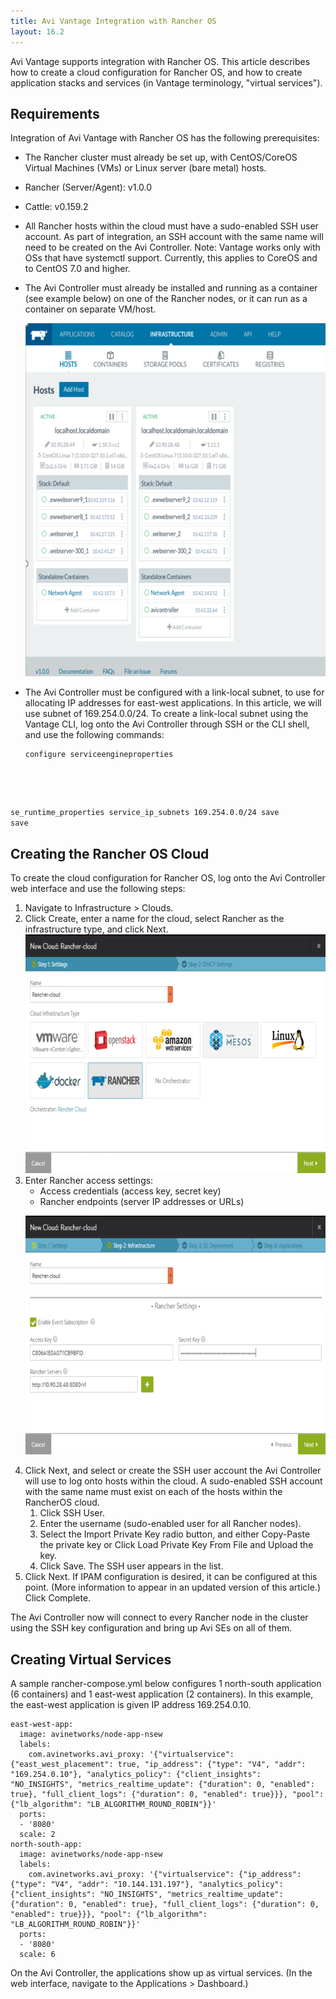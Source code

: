 ```yaml
---
title: Avi Vantage Integration with Rancher OS
layout: 16.2
---
```

Avi Vantage supports integration with Rancher OS. This article describes how to create a cloud configuration for Rancher OS, and how to create application stacks and services (in Vantage terminology, "virtual services").

## Requirements

Integration of Avi Vantage with Rancher OS has the following prerequisites:

* The Rancher cluster must already be set up, with CentOS/CoreOS Virtual Machines (VMs) or Linux server (bare metal) hosts.
* Rancher (Server/Agent): v1.0.0
* Cattle: v0.159.2
* All Rancher hosts within the cloud must have a sudo-enabled SSH user account. As part of integration, an SSH account with the same name will need to be created on the Avi Controller. Note: Vantage works only with OSs that have systemctl support. Currently, this applies to CoreOS and to CentOS 7.0 and higher.

* The Avi Controller must already be installed and running as a container (see example below) on one of the Rancher nodes, or it can run as a container on separate VM/host.
    
    <a href="img/rancher-integration0.png"><img class="alignnone size-full wp-image-9007" src="img/rancher-integration0.png" alt="rancher-integration0" width="608" height="565"></a> 
    
* The Avi Controller must be configured with a link-local subnet, to use for allocating IP addresses for east-west applications. In this article, we will use subnet of 169.254.0.0/24. To create a link-local subnet using the Vantage CLI, log onto the Avi Controller through SSH or the CLI shell, and use the following commands:  
    <pre class="command-line language-bash" data-prompt="1|: >;2,5|seproperties>;3-4|seproperties:se_runtime_properties>"><code>configure serviceengineproperties
se_runtime_properties
service_ip_subnets 169.254.0.0/24
save
save</code></pre> 

## Creating the Rancher OS Cloud

To create the cloud configuration for Rancher OS, log onto the Avi Controller web interface and use the following steps:
<ol> 
 <li>Navigate to Infrastructure &gt; Clouds.</li> 
 <li>Click Create, enter a name for the cloud, select Rancher as the infrastructure type, and click Next.<br> <a href="img/rancher-integration1.png"><img class="alignnone size-full wp-image-9008" src="img/rancher-integration1.png" alt="rancher-integration1" width="706" height="382"></a></li> 
 <li>Enter Rancher access settings: 
  <ul> 
   <li>Access credentials (access key, secret key)</li> 
   <li>Rancher endpoints (server IP addresses or URLs)</li> 
  </ul> <p><a href="img/rancher-integration2.png"><img class="alignnone size-full wp-image-9009" src="img/rancher-integration2.png" alt="rancher-integration2" width="705" height="382"></a></p></li> 
 <li>Click Next, and select or create the SSH user account the Avi Controller will use to log onto hosts within the cloud. A sudo-enabled SSH account with the same name must exist on each of the hosts within the RancherOS cloud. 
  <ol> 
   <li>Click SSH User.</li> 
   <li>Enter the username (sudo-enabled user for all Rancher nodes).</li> 
   <li>Select the Import Private Key radio button, and either Copy-Paste the private key or Click Load Private Key From File and Upload the key.</li> 
   <li>Click Save. The SSH user appears in the list.</li> 
  </ol> </li> 
 <li>Click Next. If IPAM configuration is desired, it can be configured at this point. (More information to appear in an updated version of this article.) Click Complete.</li> 
</ol> 

The Avi Controller now will connect to every Rancher node in the cluster using the SSH key configuration and bring up Avi SEs on all of them.

## Creating Virtual Services

A sample rancher-compose.yml below configures 1 north-south application (6 containers) and 1 east-west application (2 containers). In this example, the east-west application is given IP address 169.254.0.10.

<pre><code class="language-lua">east-west-app:
  image: avinetworks/node-app-nsew
  labels:
    com.avinetworks.avi_proxy: '{"virtualservice": {"east_west_placement": true, "ip_address": {"type": "V4", "addr": "169.254.0.10"}, "analytics_policy": {"client_insights": "NO_INSIGHTS", "metrics_realtime_update": {"duration": 0, "enabled": true}, "full_client_logs": {"duration": 0, "enabled": true}}}, "pool": {"lb_algorithm": "LB_ALGORITHM_ROUND_ROBIN"}}'
  ports:
  - '8080'
  scale: 2
north-south-app:
  image: avinetworks/node-app-nsew
  labels:
    com.avinetworks.avi_proxy: '{"virtualservice": {"ip_address": {"type": "V4", "addr": "10.144.131.197"}, "analytics_policy": {"client_insights": "NO_INSIGHTS", "metrics_realtime_update": {"duration": 0, "enabled": true}, "full_client_logs": {"duration": 0, "enabled": true}}}, "pool": {"lb_algorithm": "LB_ALGORITHM_ROUND_ROBIN"}}'
  ports:
  - '8080'
  scale: 6</code></pre>  

On the Avi Controller, the applications show up as virtual services. (In the web interface, navigate to the Applications > Dashboard.)

